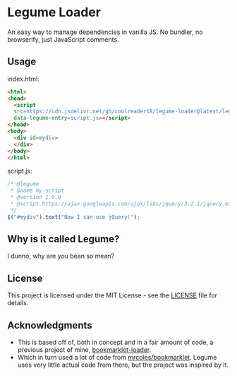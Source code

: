# Legume Loader
An easy way to manage dependencies in vanilla JS. No bundler, no browserify, just JavaScript comments.
## Usage
index.html:
```html
<html>
<head>
  <script
  src=https://cdn.jsdelivr.net/gh/coolreader18/legume-loader@latest/legume.min.js
  data-legume-entry=script.js></script>
</head>
<body>
  <div id=mydiv>
  </div>
</body>
</html>
```

script.js:
```javascript
/* @legume
 * @name my-script
 * @version 1.0.0
 * @script https://ajax.googleapis.com/ajax/libs/jquery/3.2.1/jquery.min.js
 */
$("#mydiv").text("Now I can use jQuery!");
```

## Why is it called Legume?
I dunno, why are you bean so mean?

## License
This project is licensed under the MIT License - see the [LICENSE](LICENSE) file for details.

## Acknowledgments
* This is based off of, both in concept and in a fair amount of code, a previous project of mine, [bookmarklet-loader](https://github.com/coolreader18/bookmarklet-loader).
* Which in turn used a lot of code from [mrcoles/bookmarklet](https://github.com/mrcoles/bookmarklet). Legume uses very little actual code from there, but the project was inspired by it.
